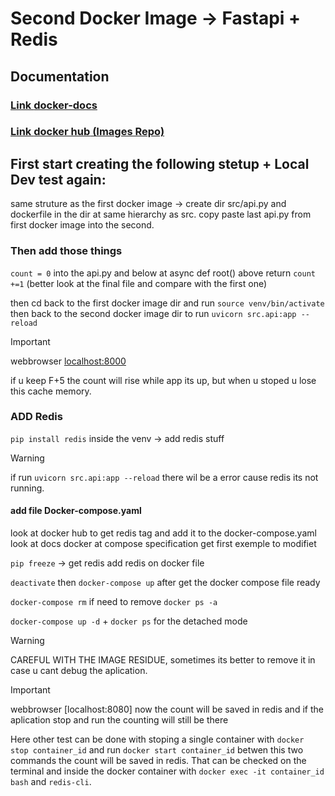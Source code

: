 # Second Docker Image -> Fastapi + Redis

## Documentation

### [Link __docker-docs__  ](https://docs.docker.com/reference/cli/docker/container/run/)

### [Link __docker hub__  (Images Repo)](https://hub.docker.com)

## First start creating the following stetup + Local Dev test again:
same struture as the first docker image -> create dir src/api.py and dockerfile in the dir at same hierarchy as src.
copy paste last api.py from first docker image into the second.

### Then add those things

`count = 0` into the api.py and below at async def root() above return `count +=1`
(better look at the final file and compare with the first one)

then cd back to the first docker image dir and run `source venv/bin/activate`
then back to the second docker image dir to run `uvicorn src.api:app --reload`

> [!IMPORTANT]
> webbrowser [localhost:8000](http://127.0.0.1:8000)

if u keep F+5 the count will rise while app its up, but when u stoped u lose this cache memory.

### ADD Redis

`pip install redis` inside the venv -> add redis stuff

> [!WARNING]
> if run `uvicorn src.api:app --reload` there wil be a error cause redis its not running.

#### add file Docker-compose.yaml

look at docker hub to get redis tag and add it to the docker-compose.yaml
look at docs docker at compose specification get first exemple to modifiet

`pip freeze` -> get redis
add redis on docker file

`deactivate` then `docker-compose up` after get the docker compose file ready

`docker-compose rm` if need to remove `docker ps -a`

`docker-compose up -d` + `docker ps`
for the detached mode

> [!WARNING]
> CAREFUL WITH THE IMAGE RESIDUE, sometimes its better to remove it in case u cant debug the aplication.

> [!IMPORTANT]
> webbrowser [localhost:8080] now the count will be saved in redis and if the aplication stop and run the counting will still be there

Here other test can be done with stoping a single container with `docker stop container_id` and run `docker start container_id`
betwen this two commands the count will be saved in redis. That can be checked on the terminal and inside the docker container with `docker exec -it container_id bash` and `redis-cli`.

